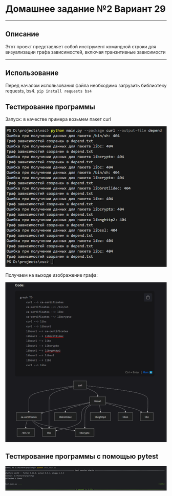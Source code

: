 # Домашнее задание №2 Вариант 29
___
## Описание
Этот проект представляет собой инструмент командной строки для визуализации графа зависимостей, включая транзитивные зависимости
___
## Использование
Перед началом использования файла необходимо загрузить библиотеку requests, bs4.
`pip install requests bs4`

## Тестирование программы
Запуск: в качестве примера возьмем пакет curl

![test](https://github.com/kseniauuy/konfupr2/blob/main/img/zapusk.png?raw=true)

Получаем на выходе изображение графа:

![resultpng](https://github.com/kseniauuy/konfupr2/blob/main/img/result.png?raw=true)

## Тестирование программы c помощью pytest

![pytest](https://github.com/kseniauuy/konfupr2/blob/main/img/pytest.png?raw=true)
